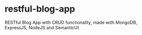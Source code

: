 # restful-blog-app

RESTful Blog App with CRUD functionality, made with MongoDB, ExpressJS, NodeJS and SemanticUI
